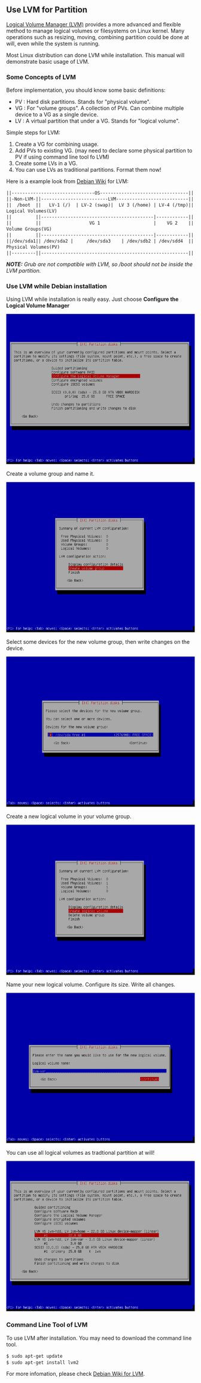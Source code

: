 ## Use LVM for Partition
[Logical Volume Manager (LVM)][lvm2] provides a more advanced and flexible 
method to manage logical volumes or filesystems on Linux kernel. Many 
operations such as resizing, moving, combining partition could be done at will,
even while the system is running.  

Most Linux distribution can done LVM while installation. This manual will 
demonstrate basic usage of LVM.

[lvm2]:http://www.sourceware.org/lvm2/

### Some Concepts of LVM
Before implementation, you should know some basic definitions:  

-   PV : Hard disk partitions. Stands for "physical volume".  
-   VG : For "volume groups". A collection of PVs. Can combine multiple device 
    to a VG as a single device.
-   LV : A virtual partition that under a VG. Stands for "logical volume".  

Simple steps for LVM:  

1.  Create a VG for combining usage.  
2.  Add PVs to existing VG. (may need to declare some physical partition to PV 
    if using command line tool fo LVM)
3.  Create some LVs in a VG.  
4.  You can use LVs as traditional partitions. Format them now!  


Here is a example look from [Debian Wiki][debian-lvm] for LVM:  

```
||-------------------------------OS---------------------------------||
||-Non-LVM-||-------------------------LVM---------------------------||
||  /boot  ||   LV-1 (/)  | LV-2 (swap)|  LV 3 (/home) | LV-4 (/tmp)|| Logical Volumes(LV)
||         ||------------------------------------------|------------||
||         ||                  VG 1                    |    VG 2    || Volume Groups(VG)
||         ||------------------------------------------|------------||
||/dev/sda1|| /dev/sda2 |     /dev/sda3    | /dev/sdb2 | /dev/sdd4  || Physical Volumes(PV)
||---------||-------------------------------------------------------||
```

_**NOTE:** Grub are not compatible with LVM, so /boot should not be inside the LVM partition._

### Use LVM while Debian installation
Using LVM while installation is really easy. Just choose **Configure the 
Logical Volume Manager**  

<img src="../img/install-lvm1.png" height="400px">

Create a volume group and name it.

<img src="../img/install-lvm2.gif" height="400px">

Select some devices for the new volume group, then write changes on the device.

<img src="../img/install-lvm3.gif" height="400px">

Create a new logical volume in your volume group.

<img src="../img/install-lvm4.gif" height="400px">

Name your new logical volume. Configure its size. Write all changes.

<img src="../img/install-lvm5.gif" height="400px">

You can use all logical volumes as tradtional partition at will!

<img src="../img/install-lvm6.gif" height="400px">

### Command Line Tool of LVM
To use LVM after installation. You may need to download the command line tool.

```bash
$ sudo apt-get update
$ sudo apt-get install lvm2
```

For more infomation, please check [Debian Wiki for LVM][debian-lvm].

[debian-lvm]: https://wiki.debian.org/LVM
